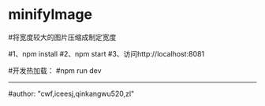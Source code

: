 # minifyImage

#将宽度较大的图片压缩成制定宽度

#1、npm install
#2、npm start 
#3、访问http://localhost:8081


#开发热加载：
#npm run dev

*****************************

#author: "cwf,iceesj,qinkangwu520,zl"